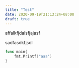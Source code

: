 ```yaml
---
title: "Test"
date: 2020-09-19T21:13:24+08:00
draft: true
---
```


affalkfjdalsfjajasf

sadfasdkfjsdl

```go
func main{
    fmt.Printf("aaa")
}
```